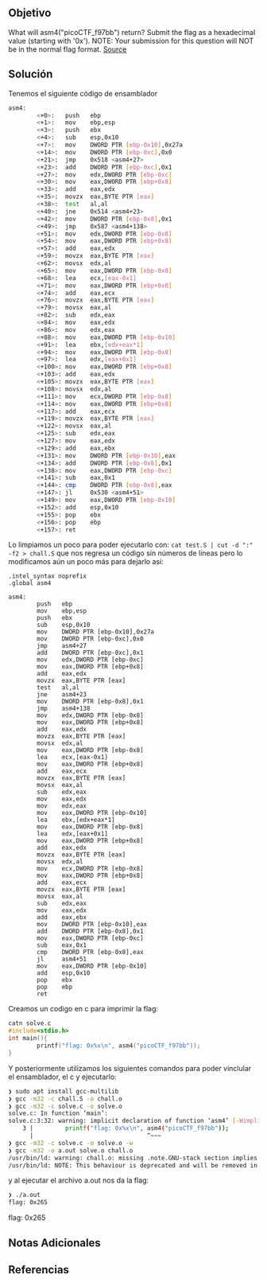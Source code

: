 ## Objetivo
What will asm4("picoCTF_f97bb") return? Submit the flag as a hexadecimal value (starting with '0x'). NOTE: Your submission for this question will NOT be in the normal flag format. [Source](https://jupiter.challenges.picoctf.org/static/76ef117df9226a8a9306a8865b14068e/test.S)

## Solución
Tenemos el siguiente código de ensamblador
```bash
asm4:
        <+0>:   push   ebp
        <+1>:   mov    ebp,esp
        <+3>:   push   ebx
        <+4>:   sub    esp,0x10
        <+7>:   mov    DWORD PTR [ebp-0x10],0x27a
        <+14>:  mov    DWORD PTR [ebp-0xc],0x0
        <+21>:  jmp    0x518 <asm4+27>
        <+23>:  add    DWORD PTR [ebp-0xc],0x1
        <+27>:  mov    edx,DWORD PTR [ebp-0xc]
        <+30>:  mov    eax,DWORD PTR [ebp+0x8]
        <+33>:  add    eax,edx
        <+35>:  movzx  eax,BYTE PTR [eax]
        <+38>:  test   al,al
        <+40>:  jne    0x514 <asm4+23>
        <+42>:  mov    DWORD PTR [ebp-0x8],0x1
        <+49>:  jmp    0x587 <asm4+138>
        <+51>:  mov    edx,DWORD PTR [ebp-0x8]
        <+54>:  mov    eax,DWORD PTR [ebp+0x8]
        <+57>:  add    eax,edx
        <+59>:  movzx  eax,BYTE PTR [eax]
        <+62>:  movsx  edx,al
        <+65>:  mov    eax,DWORD PTR [ebp-0x8]
        <+68>:  lea    ecx,[eax-0x1]
        <+71>:  mov    eax,DWORD PTR [ebp+0x8]
        <+74>:  add    eax,ecx
        <+76>:  movzx  eax,BYTE PTR [eax]
        <+79>:  movsx  eax,al
        <+82>:  sub    edx,eax
        <+84>:  mov    eax,edx
        <+86>:  mov    edx,eax
        <+88>:  mov    eax,DWORD PTR [ebp-0x10]
        <+91>:  lea    ebx,[edx+eax*1]
        <+94>:  mov    eax,DWORD PTR [ebp-0x8]
        <+97>:  lea    edx,[eax+0x1]
        <+100>: mov    eax,DWORD PTR [ebp+0x8]
        <+103>: add    eax,edx
        <+105>: movzx  eax,BYTE PTR [eax]
        <+108>: movsx  edx,al
        <+111>: mov    ecx,DWORD PTR [ebp-0x8]
        <+114>: mov    eax,DWORD PTR [ebp+0x8]
        <+117>: add    eax,ecx
        <+119>: movzx  eax,BYTE PTR [eax]
        <+122>: movsx  eax,al
        <+125>: sub    edx,eax
        <+127>: mov    eax,edx
        <+129>: add    eax,ebx
        <+131>: mov    DWORD PTR [ebp-0x10],eax
        <+134>: add    DWORD PTR [ebp-0x8],0x1
        <+138>: mov    eax,DWORD PTR [ebp-0xc]
        <+141>: sub    eax,0x1
        <+144>: cmp    DWORD PTR [ebp-0x8],eax
        <+147>: jl     0x530 <asm4+51>
        <+149>: mov    eax,DWORD PTR [ebp-0x10]
        <+152>: add    esp,0x10
        <+155>: pop    ebx
        <+156>: pop    ebp
        <+157>: ret    
```
Lo limpiamos un poco para poder ejecutarlo con:
`cat test.S | cut -d ":" -f2 > chall.S`
que nos regresa un código sin números de líneas pero lo modificamos aún un poco más para dejarlo así:
```assembly
.intel_syntax noprefix
.global asm4

asm4:
        push   ebp
        mov    ebp,esp
        push   ebx
        sub    esp,0x10
        mov    DWORD PTR [ebp-0x10],0x27a
        mov    DWORD PTR [ebp-0xc],0x0
        jmp    asm4+27
        add    DWORD PTR [ebp-0xc],0x1
        mov    edx,DWORD PTR [ebp-0xc]
        mov    eax,DWORD PTR [ebp+0x8]
        add    eax,edx
        movzx  eax,BYTE PTR [eax]
        test   al,al
        jne    asm4+23
        mov    DWORD PTR [ebp-0x8],0x1
        jmp    asm4+138
        mov    edx,DWORD PTR [ebp-0x8]
        mov    eax,DWORD PTR [ebp+0x8]
        add    eax,edx
        movzx  eax,BYTE PTR [eax]
        movsx  edx,al
        mov    eax,DWORD PTR [ebp-0x8]
        lea    ecx,[eax-0x1]
        mov    eax,DWORD PTR [ebp+0x8]
        add    eax,ecx
        movzx  eax,BYTE PTR [eax]
        movsx  eax,al
        sub    edx,eax
        mov    eax,edx
        mov    edx,eax
        mov    eax,DWORD PTR [ebp-0x10]
        lea    ebx,[edx+eax*1]
        mov    eax,DWORD PTR [ebp-0x8]
        lea    edx,[eax+0x1]
        mov    eax,DWORD PTR [ebp+0x8]
        add    eax,edx
        movzx  eax,BYTE PTR [eax]
        movsx  edx,al
        mov    ecx,DWORD PTR [ebp-0x8]
        mov    eax,DWORD PTR [ebp+0x8]
        add    eax,ecx
        movzx  eax,BYTE PTR [eax]
        movsx  eax,al
        sub    edx,eax
        mov    eax,edx
        add    eax,ebx
        mov    DWORD PTR [ebp-0x10],eax
        add    DWORD PTR [ebp-0x8],0x1
        mov    eax,DWORD PTR [ebp-0xc]
        sub    eax,0x1
        cmp    DWORD PTR [ebp-0x8],eax
        jl     asm4+51
        mov    eax,DWORD PTR [ebp-0x10]
        add    esp,0x10
        pop    ebx
        pop    ebp
        ret 
```
Creamos un codigo en c para imprimir la flag:
```c
catn solve.c
#include<stdio.h>
int main(){
        printf("flag: 0x%x\n", asm4("picoCTF_f97bb"));
}
```
Y posteriormente utilizamos los siguientes comandos para poder vinclular el ensamblador, el c y ejecutarlo:

```bash
❯ sudo apt install gcc-multilib
❯ gcc -m32 -c chall.S -o chall.o
❯ gcc -m32 -c solve.c -o solve.o
solve.c: In function ‘main’:
solve.c:3:32: warning: implicit declaration of function ‘asm4’ [-Wimplicit-function-declaration]
    3 |         printf("flag: 0x%x\n", asm4("picoCTF_f97bb"));
      |                                ^~~~
❯ gcc -m32 -c solve.c -o solve.o -w
❯ gcc -m32 -o a.out solve.o chall.o
/usr/bin/ld: warning: chall.o: missing .note.GNU-stack section implies executable stack
/usr/bin/ld: NOTE: This behaviour is deprecated and will be removed in a future version of the linker
```
y al ejecutar el archivo a.out nos da la flag:
```bash
❯ ./a.out
flag: 0x265
```

flag: 
0x265

## Notas Adicionales


## Referencias
